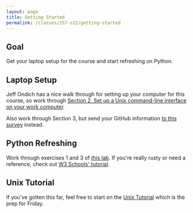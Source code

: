 ```yaml
---
layout: page
title: Getting Started
permalink: /classes/257-s22/getting-started
---
```


## Goal
Get your laptop setup for the course and start refreshing on Python.

## Laptop Setup
Jeff Ondich has a nice walk through for setting up your computer for this course, so work through [Section 2. Set up a Unix command-line interface on your work computer](https://cs.carleton.edu/faculty/jondich/courses/cs257_f21/assignments/01_setup.html#unix).

Also work through Section 3, but send your GitHub information [to this survey](https://forms.gle/WvAfZEb6CR6t8ocCA) instead.

## Python Refreshing
Work through exercises 1 and 3 of [this lab](https://anyaevostinar.github.io/classes/111-w22/files).
If you're really rusty or need a reference, check out [W3 Schools' tutorial](https://www.w3schools.com/python/default.asp).

## Unix Tutorial
If you've gotten this far, feel free to start on the [Unix Tutorial](https://www.cs.carleton.edu/courses/course_resources/Unix2/) which is the prep for Friday.